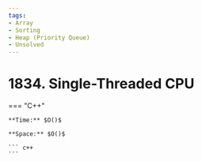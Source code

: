 ```yaml
---
tags:
- Array
- Sorting
- Heap (Priority Queue)
- Unsolved
---
```



# 1834. Single-Threaded CPU

=== "C++"

    **Time:** $O()$

    **Space:** $O()$

    ``` c++
    ```
